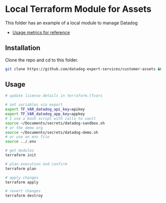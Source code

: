 # Local Terraform Module for Assets
This folder has an example of a local module to manage Datadog
- [Usage metrics for reference](https://docs.datadoghq.com/account_management/billing/usage_metrics/)

## Installation
Clone the repo and cd to this folder.
```bash
git clone https://github.com/datadog-expert-services/customer-assets && cd tools/deployment/terraform
```

## Usage
```bash
# update license details in terraform.tfvars

# set variables via export
export TF_VAR_datadog_api_key=apikey 
export TF_VAR_datadog_app_key=appkey
# I use a bash script with calls to vault
source ~/Documents/secrets/datadog-sandbox.sh
# or the demo org
source ~/Documents/secrets/datadog-demo.sh 
# or use an env file
source ../.env

# get modules 
terraform init

# plan execution and confirm
terraform plan

# apply changes
terraform apply

# revert changes
terraform destroy
```
